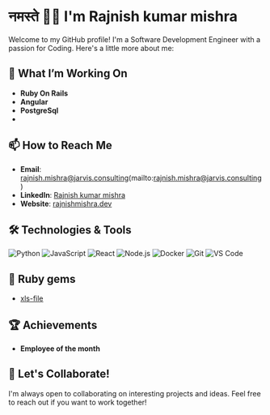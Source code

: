 # नमस्ते 🙏🏻 I'm Rajnish kumar mishra

Welcome to my GitHub profile! I'm a Software Development Engineer with a passion for Coding. Here's a little more about me:

## 🔭 What I’m Working On

- **Ruby On Rails**
- **Angular**
- **PostgreSql**
- 
## 📫 How to Reach Me

- **Email**: rajnish.mishra@jarvis.consulting(mailto:rajnish.mishra@jarvis.consulting)
- **LinkedIn**: [Rajnish kumar mishra](in/rajnish-kumar-mishra-68a8bb163)
- **Website**: [rajnishmishra.dev](https://rajnishmishra.dev)

## 🛠️ Technologies & Tools

![Python](https://img.shields.io/badge/-Python-333333?style=flat&logo=python)
![JavaScript](https://img.shields.io/badge/-JavaScript-333333?style=flat&logo=javascript)
![React](https://img.shields.io/badge/-React-333333?style=flat&logo=react)
![Node.js](https://img.shields.io/badge/-Node.js-333333?style=flat&logo=node.js)
![Docker](https://img.shields.io/badge/-Docker-333333?style=flat&logo=docker)
![Git](https://img.shields.io/badge/-Git-333333?style=flat&logo=git)
![VS Code](https://img.shields.io/badge/-VS%20Code-333333?style=flat&logo=visual-studio-code)

## 📝 Ruby gems

<!-- BLOG-POST-LIST:START -->
- [xls-file](https://rubygems.org/gems/xls-file)
<!-- BLOG-POST-LIST:END -->

## 🏆 Achievements

- **Employee of the month**

## 🤝 Let's Collaborate!

I'm always open to collaborating on interesting projects and ideas. Feel free to reach out if you want to work together!

